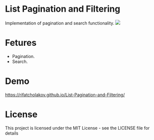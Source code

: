 # List Pagination and Filtering
Implementation of pagination and search functionality.
<img src="https://i.imgur.com/Sug0Ole.png" />

# Fetures
* Pagination.
* Search.

# Demo
https://rifatcholakov.github.io/List-Pagination-and-Filtering/

# License
This project is licensed under the MIT License - see the LICENSE file for details
